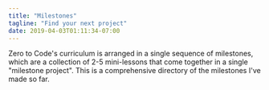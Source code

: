 ```yaml
---
title: "Milestones"
tagline: "Find your next project"
date: 2019-04-03T01:11:34-07:00
---
```


Zero to Code's curriculum is arranged in a single sequence of milestones, which are a collection of 2-5 mini-lessons that come together in a single "milestone project". This is a comprehensive directory of the milestones I've made so far.
